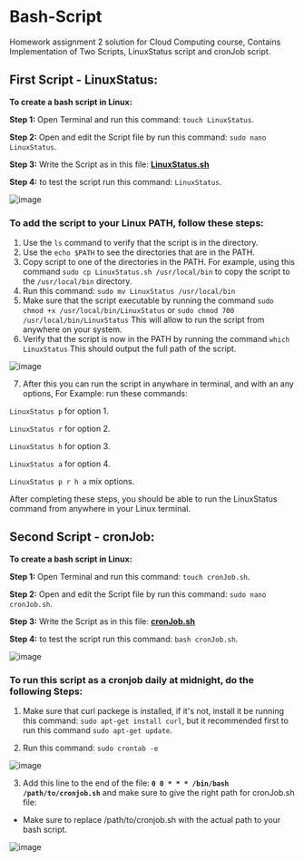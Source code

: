 # Bash-Script 
Homework assignment 2 solution for Cloud Computing course, Contains Implementation of Two Scripts, LinuxStatus script and cronJob script.

## **First Script - LinuxStatus:**

**To create a bash script in Linux:**

**Step 1:** Open Terminal and run this command: `touch LinuxStatus`.

**Step 2:** Open and edit the Script file by run this command: `sudo nano LinuxStatus`.

**Step 3:** Write the Script as in this file: **[LinuxStatus.sh](https://github.com/AmeerQatmosh/Bash-Script/blob/main/LinuxStatus.sh)**

**Step 4:** to test the script run this command: `LinuxStatus`.

![image](https://user-images.githubusercontent.com/68341128/223599596-96b6822f-c4d9-4884-83ce-0df7632c35cd.png)


### To add the script to your Linux PATH, follow these steps:

1. Use the `ls` command to verify that the script is in the directory.
2. Use the `echo $PATH` to see the directories that are in the PATH.
3. Copy script to one of the directories in the PATH. For example, using this command `sudo cp LinuxStatus.sh /usr/local/bin` to copy the script to the `/usr/local/bin` directory.
4. Run this command: `sudo mv LinuxStatus /usr/local/bin`
5. Make sure that the script executable by running the command `sudo chmod +x /usr/local/bin/LinuxStatus` or `sudo chmod 700 /usr/local/bin/LinuxStatus` This will allow to run the script from anywhere on your system.
6. Verify that the script is now in the PATH by running the command `which LinuxStatus` This should output the full path of the script.

![image](https://user-images.githubusercontent.com/68341128/223600135-c1a7248f-9dee-4872-9e77-fe0d0fde363c.png)

7. After this you can run the script in anywhare in terminal, and with an any options, 
For Example: run these commands:

`LinuxStatus p` for option 1.

`LinuxStatus r` for option 2.

`LinuxStatus h` for option 3.

`LinuxStatus a` for option 4.

`LinuxStatus p r h a` mix options.


After completing these steps, you should be able to run the LinuxStatus command from anywhere in your Linux terminal.


## **Second Script - cronJob:**

**To create a bash script in Linux:**

**Step 1:** Open Terminal and run this command: `touch cronJob.sh`.

**Step 2:** Open and edit the Script file by run this command: `sudo nano cronJob.sh`.

**Step 3:** Write the Script as in this file: **[cronJob.sh](https://github.com/AmeerQatmosh/Bash-Script/blob/main/cronJob.sh)**

**Step 4:** to test the script run this command: `bash cronJob.sh`.

![image](https://user-images.githubusercontent.com/68341128/223587537-937e725d-014b-42c1-a923-97a2e23c8cca.png)


### To run this script as a cronjob daily at midnight, do the following Steps:

1. Make sure that curl packege is installed, if it's not, install it be running this command: `sudo apt-get install curl`, but it recommended first to run this command `sudo apt-get update`.

2. Run this command: `sudo crontab -e`

![image](https://user-images.githubusercontent.com/68341128/223590527-9de016cd-7a34-4a93-bbc9-c253dad083b0.png)

3. Add this line to the end of the file: **`0 0 * * * /bin/bash /path/to/cronjob.sh`** and make sure to give the right path for cronJob.sh file:
* Make sure to replace /path/to/cronjob.sh with the actual path to your bash script.

![image](https://user-images.githubusercontent.com/68341128/223590196-bfcb3442-18d0-4fab-99a0-1e60aed54296.png)




